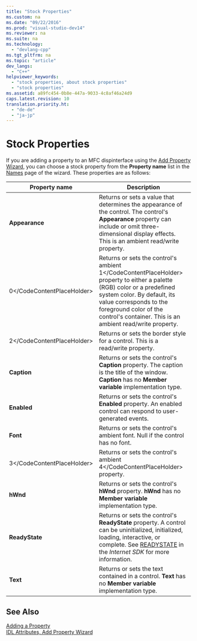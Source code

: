 ```yaml
---
title: "Stock Properties"
ms.custom: na
ms.date: "09/22/2016"
ms.prod: "visual-studio-dev14"
ms.reviewer: na
ms.suite: na
ms.technology: 
  - "devlang-cpp"
ms.tgt_pltfrm: na
ms.topic: "article"
dev_langs: 
  - "C++"
helpviewer_keywords: 
  - "stock properties, about stock properties"
  - "stock properties"
ms.assetid: a89fc454-0b8e-447a-9033-4c8af46a24d9
caps.latest.revision: 10
translation.priority.ht: 
  - "de-de"
  - "ja-jp"
---
```

# Stock Properties
If you are adding a property to an MFC dispinterface using the [Add Property Wizard](../vs140/idl-attributes--add-property-wizard.md), you can choose a stock property from the **Property name** list in the [Names](../vs140/names--add-property-wizard.md) page of the wizard. These properties are as follows:  
  
|Property name|Description|  
|-------------------|-----------------|  
|**Appearance**|Returns or sets a value that determines the appearance of the control. The control's **Appearance** property can include or omit three-dimensional display effects. This is an ambient read/write property.|  
|<CodeContentPlaceHolder>0\</CodeContentPlaceHolder>|Returns or sets the control's ambient <CodeContentPlaceHolder>1\</CodeContentPlaceHolder> property to either a palette (RGB) color or a predefined system color. By default, its value corresponds to the foreground color of the control's container. This is an ambient read/write property.|  
|<CodeContentPlaceHolder>2\</CodeContentPlaceHolder>|Returns or sets the border style for a control. This is a read/write property.|  
|**Caption**|Returns or sets the control's **Caption** property. The caption is the title of the window. **Caption** has no **Member variable** implementation type.|  
|**Enabled**|Returns or sets the control's **Enabled** property. An enabled control can respond to user-generated events.|  
|**Font**|Returns or sets the control's ambient font. Null if the control has no font.|  
|<CodeContentPlaceHolder>3\</CodeContentPlaceHolder>|Returns or sets the control's ambient <CodeContentPlaceHolder>4\</CodeContentPlaceHolder> property.|  
|**hWnd**|Returns or sets the control's **hWnd** property. **hWnd** has no **Member variable** implementation type.|  
|**ReadyState**|Returns or sets the control's **ReadyState** property. A control can be uninitialized, initialized, loading, interactive, or complete. See [READYSTATE](https://msdn.microsoft.com/en-us/library/aa768362.aspx) in the *Internet SDK* for more information.|  
|**Text**|Returns or sets the text contained in a control. **Text** has no **Member variable** implementation type.|  
  
## See Also  
 [Adding a Property](../vs140/adding-a-property--visual-c---.md)   
 [IDL Attributes, Add Property Wizard](../vs140/idl-attributes--add-property-wizard.md)